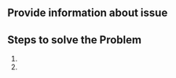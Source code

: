## Provide information about issue
<!-- A brief description of what the problem is. (e.g. I need to be able to...) -->

## Steps to solve the Problem

  1.
  2.
  

    

